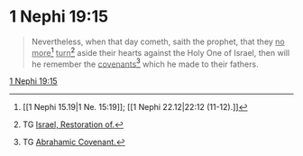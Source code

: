 # 1 Nephi 19:15

> Nevertheless, when that day cometh, saith the prophet, that they <u>no more</u>[^a] <u>turn</u>[^b] aside their hearts against the Holy One of Israel, then will he remember the <u>covenants</u>[^c] which he made to their fathers.

[1 Nephi 19:15](https://www.churchofjesuschrist.org/study/scriptures/bofm/1-ne/19?lang=eng&id=p15#p15)


[^a]: [[1 Nephi 15.19|1 Ne. 15:19]]; [[1 Nephi 22.12|22:12 (11-12).]]
[^b]: TG [Israel, Restoration of.](https://www.churchofjesuschrist.org/study/scriptures/tg/israel-restoration-of?lang=eng)
[^c]: TG [Abrahamic Covenant.](https://www.churchofjesuschrist.org/study/scriptures/tg/abrahamic-covenant?lang=eng)
